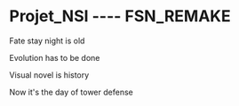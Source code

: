 # Projet_NSI    ----    FSN_REMAKE




Fate stay night is old 

Evolution has to be done 

Visual novel is history 

Now it's the day of tower defense
